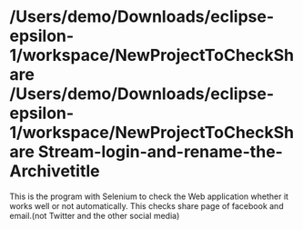 /Users/demo/Downloads/eclipse-epsilon-1/workspace/NewProjectToCheckShare /Users/demo/Downloads/eclipse-epsilon-1/workspace/NewProjectToCheckShare Stream-login-and-rename-the-Archivetitle
========================================

This is the program with Selenium to check the Web application whether it works well or not automatically.
This checks share page of facebook and email.(not Twitter and the other social media)